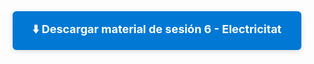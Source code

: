<div style="text-align:center; margin: 32px 0;">
  <a href="https://1drv.ms/u/c/6a093b703caad82e/ERCSQXJoPbNMoDC2-8Eu2A0BV9toJmYbtm6jxUa3knkrkw?e=wKcyox" target="_blank" style="display:inline-block; padding:16px 32px; background:#0078d4; color:white; font-size:18px; border-radius:6px; text-decoration:none; font-weight:bold; box-shadow:0 2px 8px #0002; margin-bottom: 8px;">
    ⬇️ Descargar material de sesión 6 - Electricitat
  </a>
</div>